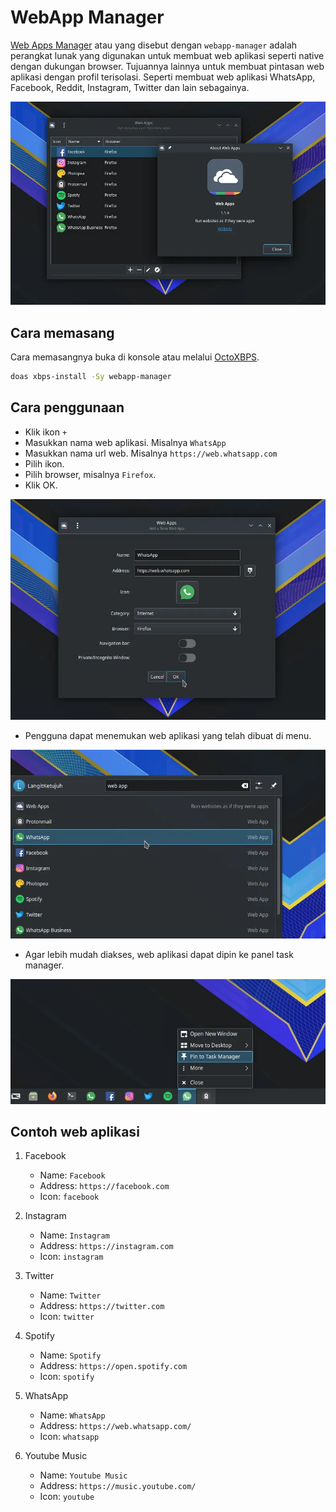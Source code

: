 # WebApp Manager

[Web Apps Manager] atau yang disebut dengan `webapp-manager` adalah perangkat lunak yang digunakan untuk membuat web aplikasi seperti native dengan dukungan browser. Tujuannya lainnya untuk membuat pintasan web aplikasi dengan profil terisolasi. Seperti membuat web aplikasi WhatsApp, Facebook, Reddit, Instagram, Twitter dan lain sebagainya.

![Web Apps LangitKetujuh OS](../../media/image/webapp-manager-langitketujuh-id-1.webp)

## Cara memasang

Cara memasangnya buka di konsole atau melalui [OctoXBPS].

```sh
doas xbps-install -Sy webapp-manager
```

## Cara penggunaan

- Klik ikon `+`
- Masukkan nama web aplikasi. Misalnya `WhatsApp`
- Masukkan nama url web. Misalnya `https://web.whatsapp.com`
- Pilih ikon.
- Pilih browser, misalnya `Firefox`.
- Klik OK.

![Web Apps LangitKetujuh OS](../../media/image/webapp-manager-langitketujuh-id-2.webp)

- Pengguna dapat menemukan web aplikasi yang telah dibuat di menu.

![Web Apps LangitKetujuh OS](../../media/image/webapp-manager-langitketujuh-id-3.webp)

- Agar lebih mudah diakses, web aplikasi dapat dipin ke panel task manager.

![Web Apps LangitKetujuh OS](../../media/image/webapp-manager-langitketujuh-id-4.webp)

## Contoh web aplikasi

1. Facebook
    - Name: `Facebook`
    - Address: `https://facebook.com`
    - Icon: `facebook`

2. Instagram
    - Name: `Instagram`
    - Address: `https://instagram.com`
    - Icon: `instagram`

3. Twitter
    - Name: `Twitter`
    - Address: `https://twitter.com`
    - Icon: `twitter`

4. Spotify
    - Name: `Spotify`
    - Address: `https://open.spotify.com`
    - Icon: `spotify`

5. WhatsApp
    - Name: `WhatsApp`
    - Address: `https://web.whatsapp.com/`
    - Icon: `whatsapp`

6. Youtube Music
    - Name: `Youtube Music`
    - Address: `https://music.youtube.com/`
    - Icon: `youtube`

[Web Apps Manager]:https://github.com/linuxmint/webapp-manager
[OctoXBPS]:../perkakas/octoxbps.md
